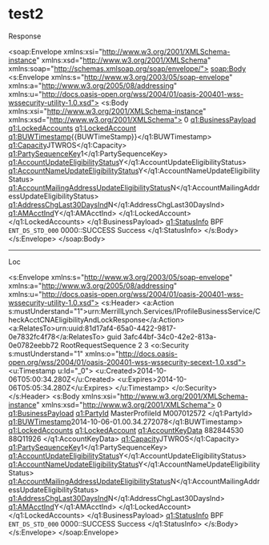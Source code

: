 test2
=====
Response

<soap:Envelope xmlns:xsi="http://www.w3.org/2001/XMLSchema-instance" xmlns:xsd="http://www.w3.org/2001/XMLSchema" xmlns:soap="http://schemas.xmlsoap.org/soap/envelope/">
  <soap:Body>
    <s:Envelope xmlns:s="http://www.w3.org/2003/05/soap-envelope" xmlns:a="http://www.w3.org/2005/08/addressing" xmlns:u="http://docs.oasis-open.org/wss/2004/01/oasis-200401-wss-wssecurity-utility-1.0.xsd">
      <s:Body xmlns:xsi="http://www.w3.org/2001/XMLSchema-instance" xmlns:xsd="http://www.w3.org/2001/XMLSchema">
        <CheckAcctCNAEligibilityAndLockResponse xmlns="urn:MerrillLynch.Services">
          <CheckAcctCNAEligibilityAndLockResult>0</CheckAcctCNAEligibilityAndLockResult>
          <outputResponse xmlns:q1="urn:ML.App.DS.DataContracts.ProfileBusinessDataContracts" xsi:type="q1:CheckAcctCNAEligibilityAndLockResponse" Version="1.0">
            <q1:BusinessPayload>
              <q1:LockedAccounts>
                <q1:LockedAccount>
                  <q1:BUWTimestamp>{{BUWTimeStamp}}</q1:BUWTimestamp>
                  <q1:Capacity>JTWROS</q1:Capacity>
                  <q1:PartySequenceKey>1</q1:PartySequenceKey>
                  <q1:AccountUpdateEligibilityStatus>Y</q1:AccountUpdateEligibilityStatus>
                  <q1:AccountNameUpdateEligibilityStatus>Y</q1:AccountNameUpdateEligibilityStatus>
                  <q1:AccountMailingAddressUpdateEligibilityStatus>N</q1:AccountMailingAddressUpdateEligibilityStatus>
                  <q1:AddressChgLast30DaysInd>N</q1:AddressChgLast30DaysInd>
                  <q1:AMAcctInd>Y</q1:AMAcctInd>
                </q1:LockedAccount>
              </q1:LockedAccounts>
            </q1:BusinessPayload>
            <q1:StatusInfo>
              <StatusInfo xmlns="urn:ds-corecommondatacontracttype-v1">
                <Source>BPF</Source>
                <SourceDetail />
                <Code>ENT_DS_STD_000</Code>
                <TechnicalDescription>0000::SUCCESS</TechnicalDescription>
                <BusinessDescription>Success</BusinessDescription>
                <Severity />
              </StatusInfo>
            </q1:StatusInfo>
          </outputResponse>
        </CheckAcctCNAEligibilityAndLockResponse>
      </s:Body>
    </s:Envelope>
  </soap:Body>
  
  
  
  
  
  
  --------------------------------------------------------------------------------------------------------------------
  
  
  Loc
  
  
  <s:Envelope xmlns:s="http://www.w3.org/2003/05/soap-envelope" xmlns:a="http://www.w3.org/2005/08/addressing" xmlns:u="http://docs.oasis-open.org/wss/2004/01/oasis-200401-wss-wssecurity-utility-1.0.xsd">
  <s:Header>
    <a:Action s:mustUnderstand="1">urn:MerrillLynch.Services/IProfileBusinessService/CheckAcctCNAEligibilityAndLockResponse</a:Action>
    <a:RelatesTo>urn:uuid:81d17af4-65a0-4422-9817-0e7832fc4f78</a:RelatesTo>
    <SYM xmlns="urn:MerrillLynch.Services" xmlns:i="http://www.w3.org/2001/XMLSchema-instance">
      <KeyValueOfstringstring xmlns="http://schemas.microsoft.com/2003/10/Serialization/Arrays">
        <Key>guid</Key>
        <Value>3afc44bf-34c0-42e2-813a-0e0782eebb72</Value>
      </KeyValueOfstringstring>
      <KeyValueOfstringstring xmlns="http://schemas.microsoft.com/2003/10/Serialization/Arrays">
        <Key>RootRequestSequence</Key>
        <Value>2</Value>
      </KeyValueOfstringstring>
    </SYM>
    <RootRequestSequence xmlns="urn:services-ml-com:extensibility-security">3</RootRequestSequence>
    <o:Security s:mustUnderstand="1" xmlns:o="http://docs.oasis-open.org/wss/2004/01/oasis-200401-wss-wssecurity-secext-1.0.xsd">
      <u:Timestamp u:Id="_0">
        <u:Created>2014-10-06T05:00:34.280Z</u:Created>
        <u:Expires>2014-10-06T05:05:34.280Z</u:Expires>
      </u:Timestamp>
    </o:Security>
  </s:Header>
  <s:Body xmlns:xsi="http://www.w3.org/2001/XMLSchema-instance" xmlns:xsd="http://www.w3.org/2001/XMLSchema">
    <CheckAcctCNAEligibilityAndLockResponse xmlns="urn:MerrillLynch.Services">
      <CheckAcctCNAEligibilityAndLockResult>0</CheckAcctCNAEligibilityAndLockResult>
      <outputResponse xsi:type="q1:CheckAcctCNAEligibilityAndLockResponse" Version="1.0" xmlns:q1="urn:ML.App.DS.DataContracts.ProfileBusinessDataContracts">
        <q1:BusinessPayload>
          <q1:PartyId>
            <PartyIdTypeCode xmlns="urn:ds-corecommondatacontracttype-v1">MasterProfileId</PartyIdTypeCode>
            <PartyId xmlns="urn:ds-corecommondatacontracttype-v1">M007012572</PartyId>
          </q1:PartyId>
          <q1:BUWTimestamp>2014-10-06-01.00.34.272078</q1:BUWTimestamp>
          <q1:LockedAccounts>
            <q1:LockedAccount>
              <q1:AccountKeyData>
                <AccountId xmlns="urn:ds-corecommondatacontracttype-v1">882844530</AccountId>
                <AccountNumber xmlns="urn:ds-corecommondatacontracttype-v1">88Q11926</AccountNumber>
              </q1:AccountKeyData>
              <q1:Capacity>JTWROS</q1:Capacity>
              <q1:PartySequenceKey>1</q1:PartySequenceKey>
              <q1:AccountUpdateEligibilityStatus>Y</q1:AccountUpdateEligibilityStatus>
              <q1:AccountNameUpdateEligibilityStatus>Y</q1:AccountNameUpdateEligibilityStatus>
              <q1:AccountMailingAddressUpdateEligibilityStatus>N</q1:AccountMailingAddressUpdateEligibilityStatus>
              <q1:AddressChgLast30DaysInd>N</q1:AddressChgLast30DaysInd>
              <q1:AMAcctInd>Y</q1:AMAcctInd>
            </q1:LockedAccount>
          </q1:LockedAccounts>
        </q1:BusinessPayload>
        <q1:StatusInfo>
          <StatusInfo xmlns="urn:ds-corecommondatacontracttype-v1">
            <Source>BPF</Source>
            <SourceDetail>
            </SourceDetail>
            <Code>ENT_DS_STD_000</Code>
            <TechnicalDescription>0000::SUCCESS</TechnicalDescription>
            <BusinessDescription>Success</BusinessDescription>
            <Severity>
            </Severity>
          </StatusInfo>
        </q1:StatusInfo>
      </outputResponse>
    </CheckAcctCNAEligibilityAndLockResponse>
  </s:Body>
</s:Envelope>
</soap:Envelope>
